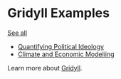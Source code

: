 
# Gridyll Examples

[See all](https://mathisonian.github.io/gridyll-examples)

* [Quantifying Political Ideology](https://mathisonian.github.io/gridyll-examples/quantifying-political-ideology/)
* [Climate and Economic Modeliing](https://mathisonian.github.io/gridyll-examples/margo-climate-model/)

Learn more about [Gridyll](https://github.com/mathisonian/gridyll).